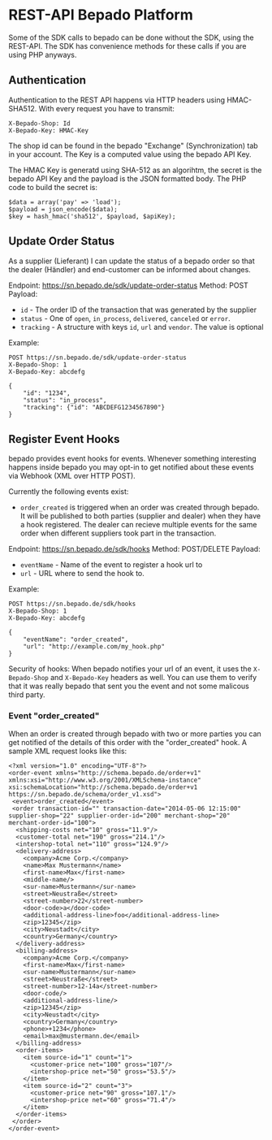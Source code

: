 # REST-API Bepado Platform

Some of the SDK calls to bepado can be done without the SDK, using the REST-API.
The SDK has convenience methods for these calls if you are using PHP anyways.

## Authentication

Authentication to the REST API happens via HTTP headers using HMAC-SHA512.
With every request you have to transmit:

    X-Bepado-Shop: Id
    X-Bepado-Key: HMAC-Key

The shop id can be found in the bepado "Exchange" (Synchronization) tab
in your account. The Key is a computed value using the bepado API Key.

The HMAC Key is generatd using SHA-512 as an algorihtm, the secret is the bepado API Key
and the payload is the JSON formatted body. The PHP code to build the secret is:

    $data = array('pay' => 'load');
    $payload = json_encode($data);
    $key = hash_hmac('sha512', $payload, $apiKey);

## Update Order Status

As a supplier (Lieferant) I can update the status of a bepado order so that
the dealer (Händler) and end-customer can be informed about changes.

Endpoint: https://sn.bepado.de/sdk/update-order-status
Method: POST
Payload:

- `id` - The order ID of the transaction that was generated by the supplier
- `status` - One of `open`, `in_process`, `delivered`, `canceled` or `error`.
- `tracking` - A structure with keys `id`, `url` and `vendor`. The value is optional

Example:

    POST https://sn.bepado.de/sdk/update-order-status
    X-Bepado-Shop: 1
    X-Bepado-Key: abcdefg

    {
        "id": "1234",
        "status": "in_process",
        "tracking": {"id": "ABCDEFG1234567890"}
    }

## Register Event Hooks

bepado provides event hooks for events. Whenever something interesting happens inside bepado
you may opt-in to get notified about these events via Webhook (XML over HTTP POST).

Currently the following events exist:

- `order_created` is triggered when an order was created through bepado. It will be published to both parties (supplier and dealer) when they have a hook registered. The dealer can recieve multiple events for the same order when different suppliers took part in the transaction.

Endpoint: https://sn.bepado.de/sdk/hooks
Method: POST/DELETE
Payload:

- `eventName` - Name of the event to register a hook url to
- `url` - URL where to send the hook to.

Example:

    POST https://sn.bepado.de/sdk/hooks
    X-Bepado-Shop: 1
    X-Bepado-Key: abcdefg

    {
        "eventName": "order_created",
        "url": "http://example.com/my_hook.php"
    }

Security of hooks: When bepado notifies your url of an event, it uses the `X-Bepado-Shop` and `X-Bepado-Key` headers as well. You can use them to verify
that it was really bepado that sent you the event and not some malicous third party.

### Event "order_created"

When an order is created through bepado with two or more parties you can get notified
of the details of this order with the "order_created" hook. A sample XML request
looks like this:

    <?xml version="1.0" encoding="UTF-8"?>
    <order-event xmlns="http://schema.bepado.de/order+v1" xmlns:xsi="http://www.w3.org/2001/XMLSchema-instance" xsi:schemaLocation="http://schema.bepado.de/order+v1 https://sn.bepado.de/schema/order_v1.xsd">
     <event>order_created</event>
     <order transaction-id="" transaction-date="2014-05-06 12:15:00" supplier-shop="22" supplier-order-id="200" merchant-shop="20" merchant-order-id="100">
      <shipping-costs net="10" gross="11.9"/>
      <customer-total net="190" gross="214.1"/>
      <intershop-total net="110" gross="124.9"/>
      <delivery-address>
        <company>Acme Corp.</company>
        <name>Max Mustermann</name>
        <first-name>Max</first-name>
        <middle-name/>
        <sur-name>Mustermann</sur-name>
        <street>Neustraße</street>
        <street-number>22</street-number>
        <door-code>a</door-code>
        <additional-address-line>foo</additional-address-line>
        <zip>12345</zip>
        <city>Neustadt</city>
        <country>Germany</country>
      </delivery-address>
      <billing-address>
        <company>Acme Corp.</company>
        <first-name>Max</first-name>
        <sur-name>Mustermann</sur-name>
        <street>Neustraße</street>
        <street-number>12-14a</street-number>
        <door-code/>
        <additional-address-line/>
        <zip>12345</zip>
        <city>Neustadt</city>
        <country>Germany</country>
        <phone>+1234</phone>
        <email>max@mustermann.de</email>
      </billing-address>
      <order-items>
        <item source-id="1" count="1">
          <customer-price net="100" gross="107"/>
          <intershop-price net="50" gross="53.5"/>
        </item>
        <item source-id="2" count="3">
          <customer-price net="90" gross="107.1"/>
          <intershop-price net="60" gross="71.4"/>
        </item>
      </order-items>
     </order>
    </order-event>
